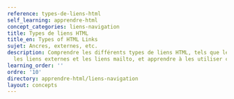 ```yaml
---
reference: types-de-liens-html
self_learning: apprendre-html
concept_categories: liens-navigation
title: Types de liens HTML
title_en: Types of HTML Links
sujet: Ancres, externes, etc.
description: Comprendre les différents types de liens HTML, tels que les liens ancres,
  les liens externes et les liens mailto, et apprendre à les utiliser correctement.
learning_order: ''
ordre: '10'
directory: apprendre-html/liens-navigation
layout: concepts
---
```

